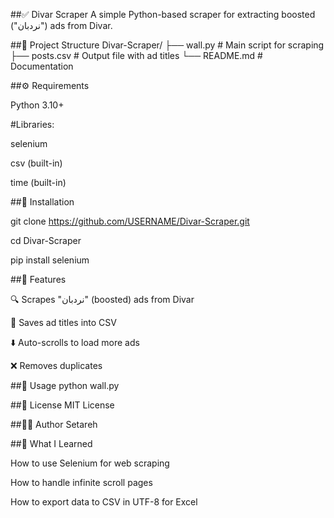 ##✅ Divar Scraper
A simple Python-based scraper for extracting boosted ("نردبان") ads from Divar.

##📂 Project Structure
Divar-Scraper/
├── wall.py       # Main script for scraping
├── posts.csv     # Output file with ad titles
└── README.md     # Documentation

##⚙️ Requirements

Python 3.10+

#Libraries:

selenium

csv (built-in)

time (built-in)

##🚀 Installation

git clone https://github.com/USERNAME/Divar-Scraper.git

cd Divar-Scraper

pip install selenium


##📝 Features

🔍 Scrapes "نردبان" (boosted) ads from Divar

📂 Saves ad titles into CSV

⬇️ Auto-scrolls to load more ads

❌ Removes duplicates

##📌 Usage
python wall.py

##📄 License
MIT License

##👩‍💻 Author
Setareh

##📘 What I Learned

How to use Selenium for web scraping

How to handle infinite scroll pages

How to export data to CSV in UTF-8 for Excel
